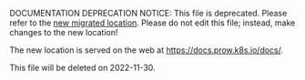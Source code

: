 DOCUMENTATION DEPRECATION NOTICE: This file is deprecated. Please refer to the
[new migrated
location](https://docs.prow.k8s.io/docs/components/plugins/approve/approvers/).
Please do not edit this file; instead, make changes to the new location!

The new location is served on the web at
https://docs.prow.k8s.io/docs/.

This file will be deleted on 2022-11-30.

